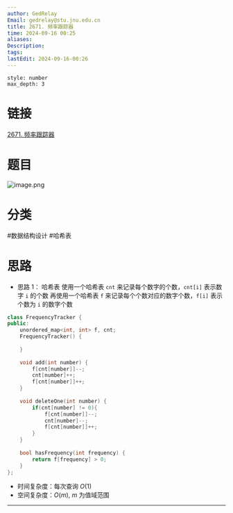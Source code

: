 ```yaml
---
author: GedRelay
Email: gedrelay@stu.jnu.edu.cn
title: 2671. 频率跟踪器
time: 2024-09-16 00:25
aliases: 
Description: 
tags: 
lastEdit: 2024-09-16-00:26
---
```


```toc
style: number
max_depth: 3
```

# 链接
[2671. 频率跟踪器](https://leetcode.cn/problems/frequency-tracker/) 

# 题目
![image.png](https://ged-pic-bed.oss-cn-guangzhou.aliyuncs.com/img/202409160025919.png)


# 分类
#数据结构设计 #哈希表 

# 思路
- 思路 1：
哈希表
使用一个哈希表 `cnt` 来记录每个数字的个数，`cnt[i]` 表示数字 `i` 的个数 
再使用一个哈希表 `f` 来记录每个个数对应的数字个数，`f[i]` 表示个数为 `i` 的数字个数 


```cpp
class FrequencyTracker {
public:
    unordered_map<int, int> f, cnt;
    FrequencyTracker() {
        
    }
    
    void add(int number) {
        f[cnt[number]]--;
        cnt[number]++;
        f[cnt[number]]++;
    }
    
    void deleteOne(int number) {
        if(cnt[number] != 0){
            f[cnt[number]]--;
            cnt[number]--;
            f[cnt[number]]++;
        }
    }
    
    bool hasFrequency(int frequency) {
        return f[frequency] > 0;
    }
};
```


- 时间复杂度：每次查询 ${O\left( 1 \right)  }$ 
- 空间复杂度：${O\left( m \right)  }$, ${m }$ 为值域范围


---

